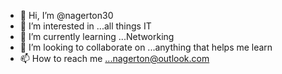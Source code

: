 - 👋 Hi, I’m @nagerton30
- 👀 I’m interested in ...all things IT
- 🌱 I’m currently learning ...Networking 
- 💞️ I’m looking to collaborate on ...anything that helps me learn
- 📫 How to reach me ...nagerton@outlook.com

<!---
nagerton30/nagerton30 is a ✨ special ✨ repository because its `README.md` (this file) appears on your GitHub profile.
You can click the Preview link to take a look at your changes.
--->
